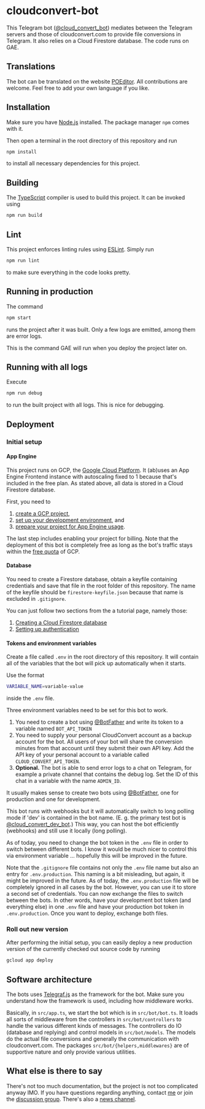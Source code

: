 # cloudconvert-bot

This Telegram bot ([@cloud_convert_bot](https://t.me/cloud_convert_bot)) mediates between the Telegram servers and those of cloudconvert.com to provide file conversions in Telegram.
It also relies on a Cloud Firestore database.
The code runs on GAE.

## Translations

The bot can be translated on the website [POEditor](https://poeditor.com/join/project/rBNUMw67kZ).
All contributions are welcome.
Feel free to add your own language if you like.

## Installation

Make sure you have [Node.js](https://nodejs.org) installed. The package manager `npm` comes with it.

Then open a terminal in the root directory of this repository and run

```bash
npm install
```

to install all necessary dependencies for this project.

## Building

The [TypeScript](https://typescriptlang.org) compiler is used to build this project.
It can be invoked using

```bash
npm run build
```

## Lint

This project enforces linting rules using [ESLint](https://eslint.org/).
Simply run

```bash
npm run lint
```

to make sure everything in the code looks pretty.

## Running in production

The command

```bash
npm start
```

runs the project after it was built.
Only a few logs are emitted, among them are error logs.

This is the command GAE will run when you deploy the project later on.

## Running with all logs

Execute

```bash
npm run debug
```

to run the built project with all logs.
This is nice for debugging.

## Deployment

### Initial setup

#### App Engine

This project runs on GCP, the [Google Cloud Platform](https://cloud.google.com).
It (ab)uses an App Engine Frontend instance with autoscaling fixed to 1 because that's included in the free plan.
As stated above, all data is stored in a Cloud Firestore database.

First, you need to

1) [create a GCP project](https://cloud.google.com/resource-manager/docs/creating-managing-projects),
1) [set up your development environment](https://cloud.google.com/appengine/docs/standard/nodejs/setting-up-environment), and
1) [prepare your project for App Engine usage](https://cloud.google.com/appengine/docs/standard/nodejs/console).

The last step includes enabling your project for billing.
Note that the deployment of this bot is completely free as long as the bot's traffic stays within the [free quota](https://cloud.google.com/free) of GCP.

#### Database

You need to create a Firestore database, obtain a keyfile containing credentials and save that file in the root folder of this repository.
The name of the keyfile should be `firestore-keyfile.json` because that name is excluded in `.gitignore`.

You can just follow two sections from the a tutorial page, namely those:

1) [Creating a Cloud Firestore database](https://cloud.google.com/firestore/docs/quickstart-servers#create_a_in_native_mode_database)
1) [Setting up authentication](https://cloud.google.com/firestore/docs/quickstart-servers#set_up_authentication)

#### Tokens and environment variables

Create a file called `.env` in the root directory of this repository.
It will contain all of the variables that the bot will pick up automatically when it starts.

Use the format

```bash
VARIABLE_NAME=variable-value
```

inside the `.env` file.

Three environment variables need to be set for this bot to work.

1) You need to create a bot using [@BotFather](https://telegram.me/BotFather) and write its token to a variable named `BOT_API_TOKEN`
1) You need to supply your personal CloudConvert account as a backup account for the bot.
All users of your bot will share the conversion minutes from that account until they submit their own API key.
Add the API key of your personal account to a variable called `CLOUD_CONVERT_API_TOKEN`.
1) **Optional.**
The bot is able to send error logs to a chat on Telegram, for example a private channel that contains the debug log.
Set the ID of this chat in a variable with the name `ADMIN_ID`.

It usually makes sense to create two bots using [@BotFather](https://t.me/BotFather), one for production and one for development.

This bot runs with webhooks but it will automatically switch to long polling mode if 'dev' is contained in the bot name.
(E. g. the primary test bot is [@cloud_convert_dev_bot](https://t.me/cloud_convert_dev_bot).)
This way, you can host the bot efficiently (webhooks) and still use it locally (long polling).

As of today, you need to change the bot token in the `.env` file in order to switch between different bots.
I know it would be much nicer to control this via environment variable … hopefully this will be improved in the future.

Note that the `.gitignore` file contains not only the `.env` file name but also an entry for `.env.production`.
This naming is a bit misleading, but again, it might be improved in the future.
As of today, the `.env.production` file will be completely ignored in all cases by the bot.
However, you can use it to store a second set of credentials.
You can now exchange the files to switch between the bots.
In other words, have your development bot token (and everything else) in one `.env` file and have your production bot token in `.env.production`.
Once you want to deploy, exchange both files.

### Roll out new version

After performing the initial setup, you can easily deploy a new production version of the currently checked out source code by running

```bash
gcloud app deploy
```

## Software architecture

The bots uses [Telegraf.js](https://telegraf.js.org) as the framework for the bot.
Make sure you understand how the framework is used, including how middleware works.

Basically, in `src/app.ts`, we start the bot which is in `src/bot/bot.ts`.
It loads all sorts of middleware from the controllers in `src/bot/controllers` to handle the various different kinds of messages.
The controllers do IO (database and replying) and control models in `src/bot/models`.
The models do the actual file conversions and generally the communication with cloudconvert.com.
The packages `src/bot/{helpers,middlewares}` are of supportive nature and only provide various utilities.

## What else is there to say

There's not too much documentation, but the project is not too complicated anyway IMO.
If you have questions regarding anything, contact [me](https://t.me/KnorpelSenf) or join the [discussion group](https://t.me/cloud_convert_bot_lounge).
There's also a [news channel](https://t.me/cloud_convert_bot_news).
